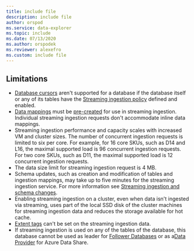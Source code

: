 ```yaml
---
title: include file
description: include file
author: orspod
ms.service: data-explorer
ms.topic: include
ms.date: 07/13/2020
ms.author: orspodek
ms.reviewer: alexefro
ms.custom: include file
---
```

## Limitations

* [Database cursors](../kusto/management/databasecursor.md) aren't supported for a database if the database itself or any of its tables have the [Streaming ingestion policy](../kusto/management/streamingingestionpolicy.md) defined and enabled.
* [Data mappings](../kusto/management/mappings.md) must be [pre-created](../kusto/management/create-ingestion-mapping-command.md) for use in streaming ingestion. Individual streaming ingestion requests don't accommodate inline data mappings.
* Streaming ingestion performance and capacity scales with increased VM and cluster sizes. The number of concurrent ingestion requests is limited to six per core. For example, for 16 core SKUs, such as D14 and L16, the maximal supported load is 96 concurrent ingestion requests. For two core SKUs, such as D11, the maximal supported load is 12 concurrent ingestion requests.
* The data size limit for streaming ingestion request is 4 MB.
* Schema updates, such as creation and modification of tables and ingestion mappings, may take up to five minutes for the streaming ingestion service. For more information see [Streaming ingestion and schema changes](../kusto/management/data-ingestion/streaming-ingestion-schema-changes.md).
* Enabling streaming ingestion on a cluster, even when data isn't ingested via streaming, uses part of the local SSD disk of the cluster machines for streaming ingestion data and reduces the storage available for hot cache.
* [Extent tags](../kusto/management/extents-overview.md#extent-tagging) can't be set on the streaming ingestion data.
* If streaming ingestion is used on any of the tables of the database, this database cannot be used as leader for [Follower Databases](../follower.md) or as a[Data Provider](../data-share.md#data-provider---share-data) for Azure Data Share.
